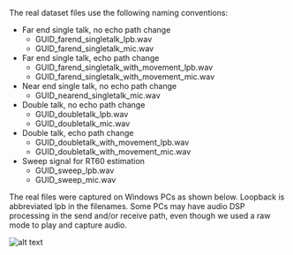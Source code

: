 
The real dataset files use the following naming conventions:

* Far end single talk, no echo path change
  * GUID_farend_singletalk_lpb.wav
  * GUID_farend_singletalk_mic.wav
* Far end single talk, echo path change
  * GUID_farend_singletalk_with_movement_lpb.wav
  * GUID_farend_singletalk_with_movement_mic.wav
* Near end single talk, no echo path change
  * GUID_nearend_singletalk_mic.wav
* Double talk, no echo path change
  * GUID_doubletalk_lpb.wav
  * GUID_doubletalk_mic.wav
* Double talk, echo path change
  * GUID_doubletalk_with_movement_lpb.wav
  * GUID_doubletalk_with_movement_mic.wav
* Sweep signal for RT60 estimation
  * GUID_sweep_lpb.wav
  * GUID_sweep_mic.wav

The real files were captured on Windows PCs as shown below. Loopback is abbreviated lpb in the filenames. Some PCs may have audio DSP processing in the send and/or receive path, even though we used a raw mode to play and capture audio.

![alt text](https://github.com/microsoft/AEC-Challenge/blob/main/images/Recording.png)
